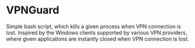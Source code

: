 VPNGuard
===============

Simple bash script, which kills a given process when VPN connection is lost.
Inspired by the Windows clients supported by various VPN providers, where given applications are instantly closed when VPN connection is lost.